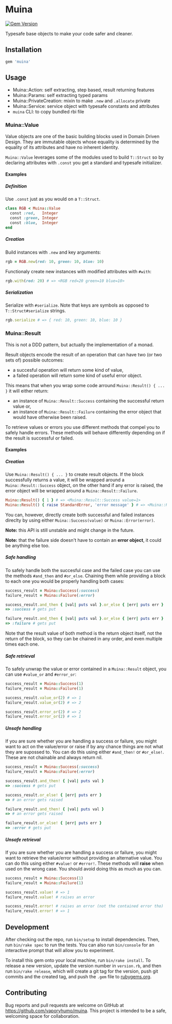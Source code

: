 # Muina

[![Gem Version](https://badge.fury.io/rb/muina.svg)](https://badge.fury.io/rb/muina)

Typesafe base objects to make your code safer and cleaner.

## Installation

```ruby
gem 'muina'
```

## Usage

* Muina::Action: self extracting, step based, result returning features
* Muina::Params: self extracting typed params
* Muina::PrivateCreation: mixin to make `.new` and `.allocate` private
* Muina::Service: service object with typesafe constants and attributes
* `muina` CLI: to copy bundled rbi file


### Muina::Value

Value objects are one of the basic building blocks used in Domain Driven Design. They are immutable objects
whose equality is determined by the equality of its attributes and have no inherent identity.

`Muina::Value` leverages some of the modules used to build `T::Struct` so by declaring attributes with
`.const` you get a standard and typesafe initializer.

#### Examples

##### Definition

Use `.const` just as you would on a `T::Struct`.

```ruby
class RGB < Muina::Value
  const :red,   Integer
  const :green, Integer
  const :blue,  Integer
end
```

##### Creation

Build instances with `.new` and key arguments:
```ruby
rgb = RGB.new(red: 10, green: 10, blue: 10)
```

Functionaly create new instances with modified attributes with `#with`:
```ruby
rgb.with(red: 20) # => <RGB red=20 green=10 blue=10>
```

##### Serialization
Serialize with `#serialize`.
Note that keys are symbols as opposed to `T::Struct#serialize` strings.
```ruby
rgb.serialize # => { red: 10, green: 10, blue: 10 }
```

### Muina::Result

This is not a DDD pattern, but actually the implementation of a monad.

Result objects encode the result of an operation that can have two (or two sets of) possible outcomes:
- a succesful operation will return some kind of value,
- a failed operation will return some kind of useful error object.

This means that when you wrap some code arround `Muina::Result() { ... }` it will either return:
- an instance of `Muina::Result::Success` containing the successful return value or,
- an instance of `Muina::Result::Failure` containing the error object that would have otherwise been raised.

To retrieve values or errors you use different methods that compel you to safely handle errors. These methods
will behave differently depending on if the result is successful or failed.


#### Examples

##### Creation

Use `Muina::Result() { ... }` to create result objects. If the block successfully returns a value, it will be
wrapped around a `Muina::Result::Success` object, on the other hand if any error is raised, the error object
will be wrapped around a `Muina::Result::Failure`.
```ruby
Muina::Result() { 1 } # => <Muina::Result::Success value=1>
Muina::Result() { raise StandardError, 'error message' } # => <Muina::Resul::Failure error=<StandardError message="error message">>
```

You can, however, directly create both successful and failed instances direclty by using either
`Muina::Success(value)` or `Muina::Error(error)`. 

**Note:** this API is still unstable and might change in the future.

**Note:** that the failure side doesn't have to contain an **error object**, it could be anything else too.

##### Safe handling

To safely handle both the succesful case and the failed case you can use the methods `#and_then` and `#or_else`.
Chaining them while providing a block to each one you would be properly handling both cases:
```ruby
success_result = Muina::Success(:success)
failure_result = Muina::Failure(:error)

success_result.and_then { |val| puts val }.or_else { |err| puts err }
=> :success # gets put

failure_result.and_then { |val| puts val }.or_else { |err| puts err }
=> :failure # gets put
```

Note that the result value of both method is the return object itself, not the return of the block,
so they can be chained in any order, and even multiple times each one.

##### Safe retrieval

To safely unwrap the value or error contained in a `Muina::Result` object, you can use `#value_or` and `#error_or`:
```ruby
success_result = Muina::Success(1)
failure_result = Muina::Failure(1) 

success_result.value_or(2) # => 1
failure_result.value_or(2) # => 2

success_result.error_or(2) # => 2
failure_result.error_or(2) # => 1
```

##### Unsafe handling

If you are sure whether you are handling a success or failure, you might want to act on the value/error
or raise if by any chance things are not what they are supossed to. You can do this using either `#and_then!` or
`#or_else!`. These are not chainable and always return nil.

```ruby
success_result = Muina::Success(:success)
failure_result = Muina::Failure(:error)

success_result.and_then! { |val| puts val }
=> :success # gets put

success_result.or_else! { |err| puts err }
=> # an error gets raised

failure_result.and_then! { |val| puts val }
=> # an error gets raised

failure_result.or_else! { |err| puts err }
=> :error # gets put
```

##### Unsafe retrieval

If you are sure whether you are handling a success or failure, you might want to retrieve the value/error
without providing an alternative value. You can do this using either `#value!` or `#error!`. These methods
will **raise** when used on the wrong case. You should avoid doing this as much as you can.
```ruby
success_result = Muina::Success(1)
failure_result = Muina::Failure(1)

success_result.value! # => 1
failure_result.value! # raises an error

success_result.error! # raises an error (not the contained error tho)
failure_result.error! # => 1
```

## Development

After checking out the repo, run `bin/setup` to install dependencies. Then, run `bin/rake spec` to run the tests. 
You can also run `bin/console` for an interactive prompt that will allow you to experiment.

To install this gem onto your local machine, run `bin/rake install`. 
To release a new version, update the version number in `version.rb`, and then run `bin/rake release`, 
which will create a git tag for the version, push git commits and the created tag, 
and push the `.gem` file to [rubygems.org](https://rubygems.org).

## Contributing

Bug reports and pull requests are welcome on GitHub at https://github.com/vaporyhumo/muina.
This project is intended to be a safe, welcoming space for collaboration.
